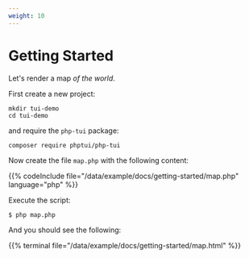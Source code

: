 ```yaml
---
weight: 10
---
```


# Getting Started

Let's render a map _of the world_.

First create a new project:

```shell
mkdir tui-demo
cd tui-demo
```

and require the `php-tui` package:

```
composer require phptui/php-tui
```

Now create the file `map.php` with the following content:

{{% codeInclude file="/data/example/docs/getting-started/map.php" language="php" %}}

Execute the script:

```
$ php map.php
```

And you should see the following:

{{% terminal file="/data/example/docs/getting-started/map.html" %}}
